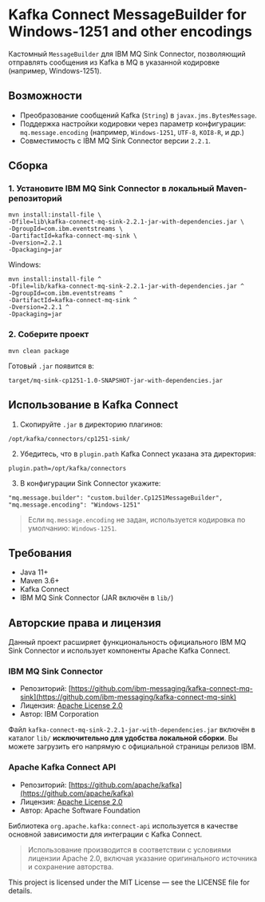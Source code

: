# Kafka Connect MessageBuilder for Windows-1251 and other encodings

Кастомный `MessageBuilder` для IBM MQ Sink Connector, позволяющий отправлять сообщения из Kafka в MQ в указанной кодировке (например, Windows-1251).

## Возможности

- Преобразование сообщений Kafka (`String`) в `javax.jms.BytesMessage`.
- Поддержка настройки кодировки через параметр конфигурации:  
  `mq.message.encoding` (например, `Windows-1251`, `UTF-8`, `KOI8-R`, и др.)
- Совместимость с IBM MQ Sink Connector версии `2.2.1`.

## Сборка

### 1. Установите IBM MQ Sink Connector в локальный Maven-репозиторий
```
mvn install:install-file \
-Dfile=lib\kafka-connect-mq-sink-2.2.1-jar-with-dependencies.jar \
-DgroupId=com.ibm.eventstreams \
-DartifactId=kafka-connect-mq-sink \
-Dversion=2.2.1  
-Dpackaging=jar
```

Windows:
```
mvn install:install-file ^
-Dfile=lib/kafka-connect-mq-sink-2.2.1-jar-with-dependencies.jar ^
-DgroupId=com.ibm.eventstreams ^
-DartifactId=kafka-connect-mq-sink ^
-Dversion=2.2.1 ^ 
-Dpackaging=jar
```

### 2. Соберите проект

```
mvn clean package
```
Готовый `.jar` появится в:
```
target/mq-sink-cp1251-1.0-SNAPSHOT-jar-with-dependencies.jar
```


## Использование в Kafka Connect

1. Скопируйте `.jar` в директорию плагинов:
```
/opt/kafka/connectors/cp1251-sink/
```

2. Убедитесь, что в `plugin.path` Kafka Connect указана эта директория:
```properties
plugin.path=/opt/kafka/connectors
```

3. В конфигурации Sink Connector укажите:
```
"mq.message.builder": "custom.builder.Cp1251MessageBuilder",
"mq.message.encoding": "Windows-1251"
```
> Если `mq.message.encoding` не задан, используется кодировка по умолчанию: `Windows-1251`.

## Требования
- Java 11+
- Maven 3.6+
- Kafka Connect
- IBM MQ Sink Connector (JAR включён в `lib/`)

## Авторские права и лицензия

Данный проект расширяет функциональность официального IBM MQ Sink Connector и использует компоненты Apache Kafka Connect.

### IBM MQ Sink Connector

- Репозиторий: [https://github.com/ibm-messaging/kafka-connect-mq-sink](https://github.com/ibm-messaging/kafka-connect-mq-sink)
- Лицензия: [Apache License 2.0](https://www.apache.org/licenses/LICENSE-2.0)
- Автор: IBM Corporation

Файл `kafka-connect-mq-sink-2.2.1-jar-with-dependencies.jar` включён в каталог `lib/` **исключительно для удобства локальной сборки**. Вы можете загрузить его напрямую с официальной страницы релизов IBM.

### Apache Kafka Connect API

- Репозиторий: [https://github.com/apache/kafka](https://github.com/apache/kafka)
- Лицензия: [Apache License 2.0](https://www.apache.org/licenses/LICENSE-2.0)
- Автор: Apache Software Foundation

Библиотека `org.apache.kafka:connect-api` используется в качестве основной зависимости для интеграции с Kafka Connect.

> Использование производится в соответствии с условиями лицензии Apache 2.0, включая указание оригинального источника и сохранение авторства.

This project is licensed under the MIT License — see the LICENSE file for details.